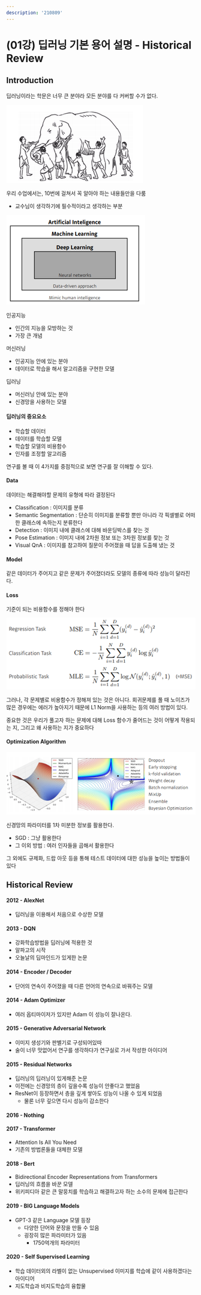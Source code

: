 ```yaml
---
description: '210809'
---
```


# \(01강\) 딥러닝 기본 용어 설명 - Historical Review

## Introduction

딥러닝이라는 학문은 너무 큰 분야라 모든 분야를 다 커버할 수가 없다.

![](../../../../.gitbook/assets/image%20%28789%29.png)

우리 수업에서는, 10번에 걸쳐서 꼭 알아야 하는 내용들만을 다룸

* 교수님이 생각하기에 필수적이라고 생각하는 부분



![](../../../../.gitbook/assets/image%20%28787%29.png)

인공지능

* 인간의 지능을 모방하는 것
* 가장 큰 개념

머신러닝

* 인공지능 안에 있는 분야
* 데이터로 학습을 해서 알고리즘을 구현한 모델

딥러닝

* 머신러닝 안에 있는 분야
* 신경망을 사용하는 모델



#### 딥러닝의 중요요소

* 학습할 데이터
* 데이터를 학습할 모델
* 학습할 모델의 비용함수
* 인자를 조정할 알고리즘

연구를 볼 때 이 4가지를 중점적으로 보면 연구를 잘 이해할 수 있다.



#### Data

데이터는 해결해야할 문제의 유형에 따라 결정된다

* Classification : 이미지를 분류
* Semantic Segmentation : 단순히 이미지를 분류할 뿐만 아니라 각 픽셀별로 어떠한 클래스에 속하는지 분류한다
* Detection : 이미지 내에 클래스에 대해 바운딩박스를 찾는 것
* Pose Estimation : 이미지 내에 2차원 정보 또는 3차원 정보를 찾는 것
* Visual QnA : 이미지를 참고하여 질문이 주어졌을 때 답을 도출해 냈는 것



#### Model

같은 데이터가 주어지고 같은 문제가 주어졌더라도 모델의 종류에 따라 성능이 달라진다.



#### Loss

기준이 되는 비용함수를 정해야 한다

![](../../../../.gitbook/assets/image%20%28786%29.png)

그러나, 각 문제별로 비용함수가 정해져 있는 것은 아니다. 회귀문제를 풀 때 노이즈가 많은 경우에는 에러가 높아지기 때문에 L1 Norm을 사용하는 등의 여러 방법이 있다.

중요한 것은 우리가 풀고자 하는 문제에 대해 Loss 함수가 줄어드는 것이 어떻게 작용되는 지, 그리고 왜 사용하는 지가 중요하다 



#### Optimization Algorithm

![](../../../../.gitbook/assets/image%20%28788%29.png)

신경망의 파라미터를 1차 미분한 정보를 활용한다.

* SGD : 그냥 활용한다
* 그 이외 방법 : 여러 인자들을 곱해서 활용한다

그 외에도 규제화, 드랍 아웃 등을 통해 테스트 데이터에 대한 성능을 높이는 방법들이 있다



## Historical Review

#### 2012 - AlexNet

* 딥러닝을 이용해서 처음으로 수상한 모델



#### 2013 - DQN

* 강화학습방법을 딥러닝에 적용한 것
* 알파고의 시작
* 오늘날의 딥마인드가 있게한 논문



#### 2014 - Encoder / Decoder

* 단어의 연속이 주어졌을 때 다른 언어의 연속으로 바꿔주는 모델



#### 2014 - Adam Optimizer

* 여러 옵티마이저가 있지만 Adam 이 성능이 잘나온다.



#### 2015 - Generative Adversarial Network

* 이미지 생성기와 판별기로 구성되어있따
* 술이 너무 맛없어서 연구를 생각하다가 연구실로 가서 작성한 아이디어

 

#### 2015 - Residual Networks

* 딥러닝의 딥러닝이 있게해준 논문
* 이전에는 신경망의 층이 깊을수록 성능이 안좋다고 했었음
* ResNet이 등장하면서 층을 깊게 쌓아도 성능이 나올 수 있게 되었음
  * 물론 너무 깊으면 다시 성능이 감소한다



#### 2016 - Nothing



#### 2017 - Transformer

* Attention Is All You Need
* 기존의 방법론들을 대체한 모델



#### 2018 - Bert

* Bidirectional Encoder Representations from Transformers
* 딥러닝의 흐름을 바꾼 모델
* 위키피디아 같은 큰 말뭉치를 학습하고 해결하고자 하는 소수의 문제에 접근한다



#### 2019 - BIG Language Models

* GPT-3 같은 Language 모델 등장
  * 다양한 단어와 문장을 만들 수 있음
  * 굉장히 많은 파라미터가 있음
    * 1750억개의 파라미터



#### 2020 - Self Supervised Learning

* 학습 데이터외의 라벨이 없는 Unsupervised 이미지를 학습에 같이 사용하겠다는 아이디어
* 지도학습과 비지도학습의 융합물




